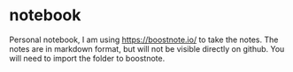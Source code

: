 # notebook
Personal notebook, I am using https://boostnote.io/ to take the notes.
The notes are in markdown format, but will not be visible directly on github.
You will need to import the folder to boostnote.

